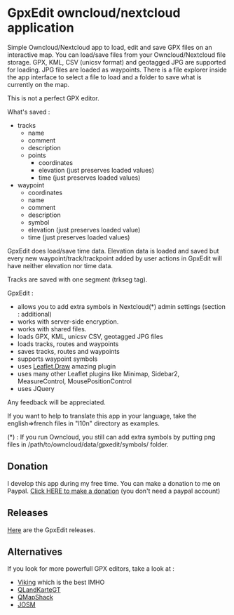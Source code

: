 # GpxEdit owncloud/nextcloud application

Simple Owncloud/Nextcloud app to load, edit and save GPX files on an interactive map.
You can load/save files from your Owncloud/Nextcloud file storage.
GPX, KML, CSV (unicsv format) and geotagged JPG are supported for loading. JPG files are loaded as waypoints.
There is a file explorer inside the app interface to select a file to load and a folder to save what is currently on the map.

This is not a perfect GPX editor.

What's saved :
- tracks
    - name
    - comment
    - description
    - points
        - coordinates
        - elevation (just preserves loaded values)
        - time (just preserves loaded values)
- waypoint
    - coordinates
    - name
    - comment
    - description
    - symbol
    - elevation (just preserves loaded value)
    - time (just preserves loaded values)

GpxEdit does load/save time data.
Elevation data is loaded and saved but every new waypoint/track/trackpoint added by user actions in GpxEdit will have neither elevation nor time data.

Tracks are saved with one segment (trkseg tag).

GpxEdit :
- allows you to add extra symbols in Nextcloud(\*) admin settings (section : additional)
- works with server-side encryption.
- works with shared files.
- loads GPX, KML, unicsv CSV, geotagged JPG files
- loads tracks, routes and waypoints
- saves tracks, routes and waypoints
- supports waypoint symbols
- uses [Leaflet.Draw](https://github.com/Leaflet/Leaflet.draw) amazing plugin
- uses many other Leaflet plugins like Minimap, Sidebar2, MeasureControl, MousePositionControl
- uses JQuery

Any feedback will be appreciated.

If you want to help to translate this app in your language, take the english=>french files in "l10n" directory as examples.

(\*) : If you run Owncloud, you still can add extra symbols by putting png files in /path/to/owncloud/data/gpxedit/symbols/ folder.

## Donation

I develop this app during my free time. You can make a donation to me on Paypal. [Click HERE to make a donation](https://www.paypal.com/cgi-bin/webscr?cmd=_s-xclick&hosted_button_id=66PALMY8SF5JE) (you don't need a paypal account)

## Releases

[Here](https://gitlab.com/eneiluj/gpxedit-oc/wikis/home#releases) are the GpxEdit releases.

## Alternatives

If you look for more powerfull GPX editors, take a look at :
- [Viking](https://sourceforge.net/projects/viking/) which is the best IMHO
- [QLandKarteGT](https://bitbucket.org/kiozen/qlandkarte-gt)
- [QMapShack](https://bitbucket.org/maproom/qmapshack/wiki/Home)
- [JOSM](https://josm.openstreetmap.de/)
